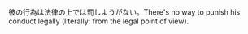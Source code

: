 <tr><td>彼の行為は法律の上では罰しようがない。<td><tr><tr><td>There's no way to punish his conduct legally (literally: from the legal point of view).<td><tr></table>

